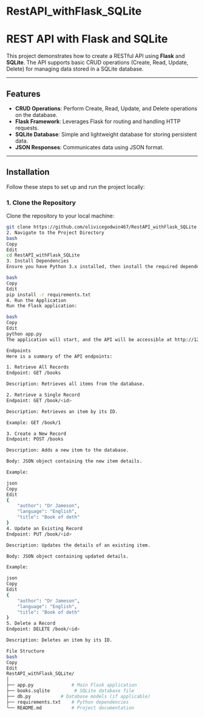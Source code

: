 # RestAPI_withFlask_SQLite

# REST API with Flask and SQLite

This project demonstrates how to create a RESTful API using **Flask** and **SQLite**. The API supports basic CRUD operations (Create, Read, Update, Delete) for managing data stored in a SQLite database.

---

## Features

- **CRUD Operations**: Perform Create, Read, Update, and Delete operations on the database.
- **Flask Framework**: Leverages Flask for routing and handling HTTP requests.
- **SQLite Database**: Simple and lightweight database for storing persistent data.
- **JSON Responses**: Communicates data using JSON format.

---

## Installation

Follow these steps to set up and run the project locally:

### 1. Clone the Repository
Clone the repository to your local machine:
```bash
git clone https://github.com/olivicegodwin467/RestAPI_withFlask_SQLite.git
2. Navigate to the Project Directory
bash
Copy
Edit
cd RestAPI_withFlask_SQLite
3. Install Dependencies
Ensure you have Python 3.x installed, then install the required dependencies:

bash
Copy
Edit
pip install -r requirements.txt
4. Run the Application
Run the Flask application:

bash
Copy
Edit
python app.py
The application will start, and the API will be accessible at http://127.0.0.1:5000.

Endpoints
Here is a summary of the API endpoints:

1. Retrieve All Records
Endpoint: GET /books

Description: Retrieves all items from the database.

2. Retrieve a Single Record
Endpoint: GET /book/<id>

Description: Retrieves an item by its ID.

Example: GET /book/1

3. Create a New Record
Endpoint: POST /books

Description: Adds a new item to the database.

Body: JSON object containing the new item details.

Example:

json
Copy
Edit
{
    "author": "Dr Jameson",
    "language": "English",
    "title": "Book of deth"
}
4. Update an Existing Record
Endpoint: PUT /book/<id>

Description: Updates the details of an existing item.

Body: JSON object containing updated details.

Example:

json
Copy
Edit
{
    "author": "Dr Jameson",
    "language": "English",
    "title": "Book of deth"
}
5. Delete a Record
Endpoint: DELETE /book/<id>

Description: Deletes an item by its ID.

File Structure
bash
Copy
Edit
RestAPI_withFlask_SQLite/
│
├── app.py              # Main Flask application
├── books.sqlite         # SQLite database file
├── db.py           # Database models (if applicable)
├── requirements.txt    # Python dependencies
└── README.md           # Project documentation
